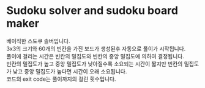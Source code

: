 <h1>Sudoku solver and sudoku board maker</h1>
<div>베이직한 스도쿠 솔버입니다.</div>
<div>3x3의 크기와 60개의 빈칸을 가진 보드가 생성된후 자동으로 풀이가 시작됩니다.</div>
<div>풀이에 걸리는 시간은 빈칸의 밀집도와 빈칸의 중앙 밀집도에 의하여 결정됩니다.</div>
<div>빈칸의 밀집도가 높고 중앙 밀집도가 낮아질수록 소요되는 시간이 짧지만 빈칸의 밀집도가 낮고 중앙 밀집도가 높다면 시간이 오래 소요됩니다.</div>
<div>코드의 exit code는 풀이까지의 걸린 횟수입니다.</div>